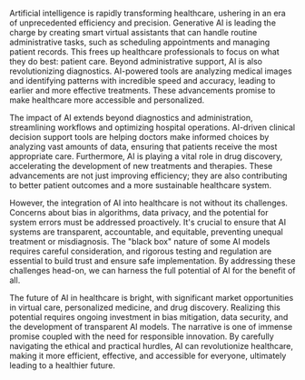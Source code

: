 Artificial intelligence is rapidly transforming healthcare, ushering in an era of unprecedented efficiency and precision. Generative AI is leading the charge by creating smart virtual assistants that can handle routine administrative tasks, such as scheduling appointments and managing patient records. This frees up healthcare professionals to focus on what they do best: patient care. Beyond administrative support, AI is also revolutionizing diagnostics. AI-powered tools are analyzing medical images and identifying patterns with incredible speed and accuracy, leading to earlier and more effective treatments. These advancements promise to make healthcare more accessible and personalized.

The impact of AI extends beyond diagnostics and administration, streamlining workflows and optimizing hospital operations. AI-driven clinical decision support tools are helping doctors make informed choices by analyzing vast amounts of data, ensuring that patients receive the most appropriate care. Furthermore, AI is playing a vital role in drug discovery, accelerating the development of new treatments and therapies. These advancements are not just improving efficiency; they are also contributing to better patient outcomes and a more sustainable healthcare system.

However, the integration of AI into healthcare is not without its challenges. Concerns about bias in algorithms, data privacy, and the potential for system errors must be addressed proactively. It's crucial to ensure that AI systems are transparent, accountable, and equitable, preventing unequal treatment or misdiagnosis. The "black box" nature of some AI models requires careful consideration, and rigorous testing and regulation are essential to build trust and ensure safe implementation. By addressing these challenges head-on, we can harness the full potential of AI for the benefit of all.

The future of AI in healthcare is bright, with significant market opportunities in virtual care, personalized medicine, and drug discovery. Realizing this potential requires ongoing investment in bias mitigation, data security, and the development of transparent AI models. The narrative is one of immense promise coupled with the need for responsible innovation. By carefully navigating the ethical and practical hurdles, AI can revolutionize healthcare, making it more efficient, effective, and accessible for everyone, ultimately leading to a healthier future.